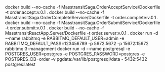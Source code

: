 docker build --no-cache -f MasstransitSaga.OrderAcceptService/Dockerfile -t order.accept:v.0.1 .
docker build --no-cache -f MasstransitSaga.OrderCompleteService/Dockerfile -t order.complete:v.0.1 .
docker build --no-cache -f MasstransitSaga.OrderSubmitService/Dockerfile -t order.submit:v.0.1 .
docker build --no-cache -f MasstransitReactApp.Server/Dockerfile -t order.server:v.0.1 .
docker run -d --name rabbitmq -e RABBITMQ_DEFAULT_USER=admin -e RABBITMQ_DEFAULT_PASS=123456789 -p 5672:5672 -p 15672:15672  rabbitmq:3-management
docker run -d  --name postgresql -e POSTGRES_USER=postgres -e POSTGRES_PASSWORD=postgres -e POSTGRES_DB=order -v pgdata:/var/lib/postgresql/data - 5432:5432  postgres:latest
